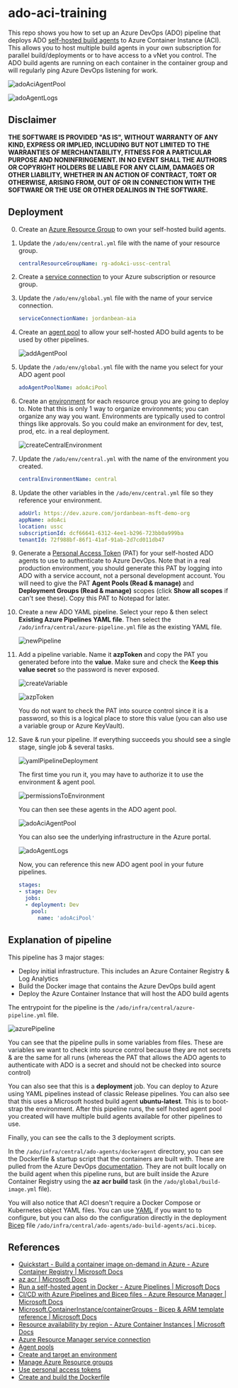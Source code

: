 # ado-aci-training

This repo shows you how to set up an Azure DevOps (ADO) pipeline that deploys ADO [self-hosted build agents](https://docs.microsoft.com/en-us/azure/devops/pipelines/agents/docker?view=azure-devops) to Azure Container Instance (ACI). This allows you to host multiple build agents in your own subscription for parallel build/deployments or to have access to a vNet you control. The ADO build agents are running on each container in the container group and will regularly ping Azure DevOps listening for work.

![adoAciAgentPool](.img/adoAciAgentPool.png)

![adoAgentLogs](.img/adoAgentLogs.png)

## Disclaimer

**THE SOFTWARE IS PROVIDED "AS IS", WITHOUT WARRANTY OF ANY KIND, EXPRESS OR IMPLIED, INCLUDING BUT NOT LIMITED TO THE WARRANTIES OF MERCHANTABILITY, FITNESS FOR A PARTICULAR PURPOSE AND NONINFRINGEMENT. IN NO EVENT SHALL THE AUTHORS OR COPYRIGHT HOLDERS BE LIABLE FOR ANY CLAIM, DAMAGES OR OTHER LIABILITY, WHETHER IN AN ACTION OF CONTRACT, TORT OR OTHERWISE, ARISING FROM, OUT OF OR IN CONNECTION WITH THE SOFTWARE OR THE USE OR OTHER DEALINGS IN THE SOFTWARE.**

## Deployment

0.  Create an [Azure Resource Group](https://docs.microsoft.com/en-us/azure/azure-resource-manager/management/manage-resource-groups-portal) to own your self-hosted build agents.

0.  Update the `/ado/env/central.yml` file with the name of your resource group.

    ```yaml
    centralResourceGroupName: rg-adoAci-ussc-central
    ```

0.  Create a [service connection](https://docs.microsoft.com/en-us/azure/devops/pipelines/library/connect-to-azure?view=azure-devops) to your Azure subscription or resource group.

0.  Update the `/ado/env/global.yml` file with the name of your service connection.

    ```yaml
    serviceConnectionName: jordanbean-aia
    ```

0.  Create an [agent pool](https://docs.microsoft.com/en-us/azure/devops/pipelines/agents/pools-queues?view=azure-devops&tabs=yaml%2Cbrowser) to allow your self-hosted ADO build agents to be used by other pipelines.

    ![addAgentPool](.img/addAgentPool.png)

0.  Update the `/ado/env/global.yml` file with the name you select for your ADO agent pool

    ```yaml
    adoAgentPoolName: adoAciPool
    ```

0.  Create an [environment](https://docs.microsoft.com/en-us/azure/devops/pipelines/process/environments?view=azure-devops) for each resource group you are going to deploy to. Note that this is only 1 way to organize environments; you can organize any way you want. Environments are typically used to control things like approvals. So you could make an environment for dev, test, prod, etc. in a real deployment.

    ![createCentralEnvironment](.img/createCentralEnvironment.png)

0.  Update the `/ado/env/central.yml` with the name of the environment you created.

    ```yaml
    centralEnvironmentName: central
    ```

0.  Update the other variables in the `/ado/env/central.yml` file so they reference your environment.

    ```yaml
    adoUrl: https://dev.azure.com/jordanbean-msft-demo-org
    appName: adoAci
    location: ussc
    subscriptionId: dcf66641-6312-4ee1-b296-723bb0a999ba
    tenantId: 72f988bf-86f1-41af-91ab-2d7cd011db47
    ```

0.  Generate a [Personal Access Token](https://docs.microsoft.com/en-us/azure/devops/organizations/accounts/use-personal-access-tokens-to-authenticate?view=azure-devops&tabs=preview-page) (PAT) for your self-hosted ADO agents to use to authenticate to Azure DevOps. Note that in a real production environment, you should generate this PAT by logging into ADO with a service account, not a personal development account. You will need to give the PAT **Agent Pools (Read & manage)** and **Deployment Groups (Read & manage)** scopes (click **Show all scopes** if can't see these). Copy this PAT to Notepad for later.

0.  Create a new ADO YAML pipeline. Select your repo & then select **Existing Azure Pipelines YAML file**. Then select the `/ado/infra/central/azure-pipeline.yml` file as the existing YAML file.

    ![newPipeline](.img/newPipeline.png)

0.  Add a pipeline variable. Name it **azpToken** and copy the PAT you generated before into the **value**. Make sure and check the **Keep this value secret** so the password is never exposed.

    ![createVariable](.img/createVariable.png)

    ![azpToken](.img/azpToken.png)

    You do not want to check the PAT into source control since it is a password, so this is a logical place to store this value (you can also use a variable group or Azure KeyVault).

0.  Save & run your pipeline. If everything succeeds you should see a single stage, single job & several tasks.

    ![yamlPipelineDeployment](.img/yamlPipelineDeployment.png)

    The first time you run it, you may have to authorize it to use the environment & agent pool.

    ![permissionsToEnvironment](.img/permissionsToEnvironment.png)

    You can then see these agents in the ADO agent pool.
    
    ![adoAciAgentPool](.img/adoAciAgentPool.png)

    You can also see the underlying infrastructure in the Azure portal.

    ![adoAgentLogs](.img/adoAgentLogs.png)

    Now, you can reference this new ADO agent pool in your future pipelines.

    ```yaml
    stages:
    - stage: Dev 
      jobs:
      - deployment: Dev
        pool:
          name: 'adoAciPool'
    ```

## Explanation of pipeline

This pipeline has 3 major stages:

- Deploy initial infrastructure. This includes an Azure Container Registry & Log Analytics
- Build the Docker image that contains the Azure DevOps build agent
- Deploy the Azure Container Instance that will host the ADO build agents

The entrypoint for the pipeline is the `/ado/infra/central/azure-pipeline.yml` file.

![azurePipeline](.img/azurePipeline.png)

You can see that the pipeline pulls in some variables from files. These are variables we want to check into source control because they are not secrets & are the same for all runs (whereas the PAT that allows the ADO agents to authenticate with ADO is a secret and should not be checked into source control)

You can also see that this is a **deployment** job. You can deploy to Azure using YAML pipelines instead of classic Release pipelines. You can also see that this uses a Microsoft hosted build agent **ubuntu-latest**. This is to boot-strap the environment. After this pipeline runs, the self hosted agent pool you created will have multiple build agents available for other pipelines to use.

Finally, you can see the calls to the 3 deployment scripts.

In the `/ado/infra/central/ado-agents/dockeragent` directory, you can see the Dockerfile & startup script that the containers are built with. These are pulled from the Azure DevOps [documentation](https://docs.microsoft.com/en-us/azure/devops/pipelines/agents/docker?view=azure-devops#create-and-build-the-dockerfile-1). They are not built locally on the build agent when this pipeline runs, but are built inside the Azure Container Registry using the **az acr build** task (in the `/ado/global/build-image.yml` file).

You will also notice that ACI doesn't require a Docker Compose or Kubernetes object YAML files. You can use [YAML](https://docs.microsoft.com/en-us/azure/container-instances/container-instances-reference-yaml) if you want to to configure, but you can also do the configuration directly in the deployment [Bicep](https://docs.microsoft.com/en-us/azure/templates/microsoft.containerinstance/containergroups?tabs=bicep) file `/ado/infra/central/ado-agents/ado-build-agents/aci.bicep`.

## References

- [Quickstart - Build a container image on-demand in Azure - Azure Container Registry | Microsoft Docs](https://docs.microsoft.com/en-us/azure/container-registry/container-registry-quickstart-task-cli#build-and-push-image-from-a-dockerfile)
- [az acr | Microsoft Docs](https://docs.microsoft.com/en-us/cli/azure/acr?view=azure-cli-latest#az_acr_build)
- [Run a self-hosted agent in Docker - Azure Pipelines | Microsoft Docs](https://docs.microsoft.com/en-us/azure/devops/pipelines/agents/docker?view=azure-devops)
- [CI/CD with Azure Pipelines and Bicep files - Azure Resource Manager | Microsoft Docs](https://docs.microsoft.com/en-us/azure/azure-resource-manager/bicep/add-template-to-azure-pipelines)
- [Microsoft.ContainerInstance/containerGroups - Bicep & ARM template reference | Microsoft Docs](https://docs.microsoft.com/en-us/azure/templates/microsoft.containerinstance/containergroups?tabs=bicep#resourcerequests)
- [Resource availability by region - Azure Container Instances | Microsoft Docs](https://docs.microsoft.com/en-us/azure/container-instances/container-instances-region-availability)
- [Azure Resource Manager service connection](https://docs.microsoft.com/en-us/azure/devops/pipelines/library/connect-to-azure?view=azure-devops)
- [Agent pools](https://docs.microsoft.com/en-us/azure/devops/pipelines/agents/pools-queues?view=azure-devops&tabs=yaml%2Cbrowser)
- [Create and target an environment](https://docs.microsoft.com/en-us/azure/devops/pipelines/process/environments?view=azure-devops)
- [Manage Azure Resource groups](https://docs.microsoft.com/en-us/azure/azure-resource-manager/management/manage-resource-groups-portal)
- [Use personal access tokens](https://docs.microsoft.com/en-us/azure/devops/organizations/accounts/use-personal-access-tokens-to-authenticate?view=azure-devops&tabs=preview-page)
- [Create and build the Dockerfile](https://docs.microsoft.com/en-us/azure/devops/pipelines/agents/docker?view=azure-devops#create-and-build-the-dockerfile-1)
